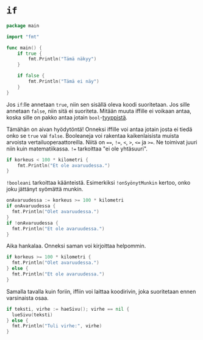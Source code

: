 # `if`

```Go
package main

import "fmt"

func main() {
	if true {
		fmt.Println("Tämä näkyy")
	}

	if false {
		fmt.Println("Tämä ei näy")
	}
}

```

Jos `if`:lle annetaan `true`, niin sen sisällä oleva koodi suoritetaan. Jos sille annetaan `false`, niin sitä ei suoriteta. Mitään muuta iffille ei voikaan antaa, koska sille on pakko antaa jotain `bool`-[tyyppistä](tyypit.md).

Tämähän on aivan hyödytöntä! Onneksi iffille voi antaa jotain josta ei tiedä onko se `true` vai `false`. Booleaneja voi rakentaa kaikenlaisista muista arvoista vertailuoperaattoreilla. Niitä on `==`, `!=`, `<`, `>`, `<=` ja `>=`. Ne toimivat juuri niin kuin matematiikassa. `!=` tarkoittaa "ei ole yhtäsuuri".

```Go
if korkeus < 100 * kilometri {
	fmt.Println("Et ole avaruudessa.")
}
```

`!booleani` tarkoittaa käänteistä. Esimerkiksi `!onSyönytMunkin` kertoo, onko joku jättänyt syömättä munkin.

```Go
onAvaruudessa := korkeus >= 100 * kilometri
if onAvaruudessa {
  fmt.Println("Olet avaruudessa.")
}
if !onAvaruudessa {
  fmt.Println("Et ole avaruudessa.")
}
```

Aika hankalaa. Onneksi saman voi kirjoittaa helpommin.

```Go
if korkeus >= 100 * kilometri {
  fmt.Println("Olet avaruudessa.")
} else {
  fmt.Println("Et ole avaruudessa.")
}
```

Samalla tavalla kuin foriin, iffiin voi laittaa koodirivin, joka suoritetaan ennen varsinaista osaa.

```Go
if teksti, virhe := haeSivu(); virhe == nil {
  lueSivu(teksti)
} else {
  fmt.Println("Tuli virhe:", virhe)
}
```

